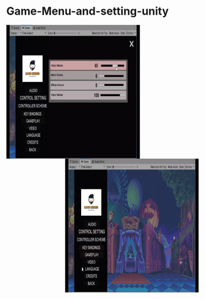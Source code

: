 # Game-Menu-and-setting-unity
<p >
  <img src="https://github.com/faiz28/Game-Menu-and-setting-unity/blob/master/Screenshot%20from%202020-04-14%2013-26-58.png" height="350" width="350" align="left">
  <img src="https://github.com/faiz28/Game-Menu-and-setting-unity/blob/master/Screenshot%20from%202020-04-14%2013-27-05.png" height="350" width="350" align="right">
</p>


